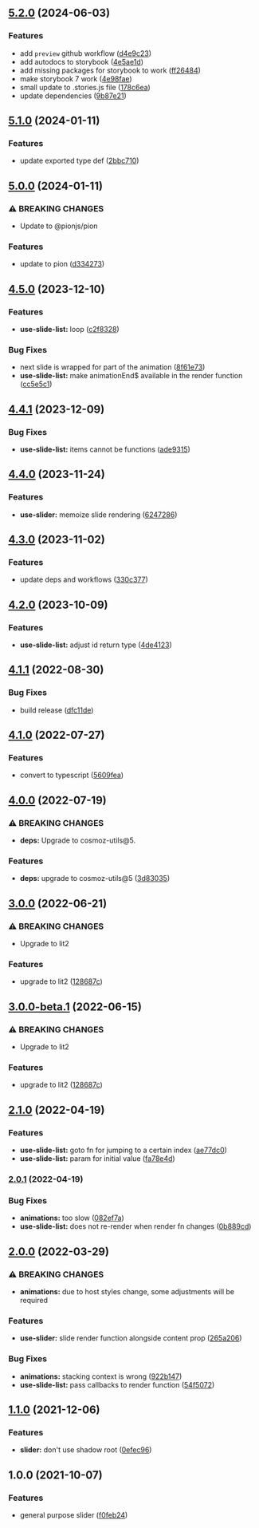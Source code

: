 ## [5.2.0](https://github.com/Neovici/cosmoz-slider/compare/v5.1.0...v5.2.0) (2024-06-03)


### Features

* add `preview` github workflow ([d4e9c23](https://github.com/Neovici/cosmoz-slider/commit/d4e9c23a9c08828522c576c64dfcf669b2d9a3fd))
* add autodocs to storybook ([4e5ae1d](https://github.com/Neovici/cosmoz-slider/commit/4e5ae1da3fd10459468e374b3079b14a24a0db36))
* add missing packages for storybook to work ([ff26484](https://github.com/Neovici/cosmoz-slider/commit/ff2648430415412a353b419a4d38a46a84a92ef7))
* make storybook 7 work ([4e98fae](https://github.com/Neovici/cosmoz-slider/commit/4e98fae9b15a455823ff697c320edaf318a654e4))
* small update to .stories.js file ([178c6ea](https://github.com/Neovici/cosmoz-slider/commit/178c6ea45ee68e64444b49b180ff646743aa54f8))
* update dependencies ([9b87e21](https://github.com/Neovici/cosmoz-slider/commit/9b87e21ad07d9f9619a09056fdcb067c1cd86e14))

## [5.1.0](https://github.com/Neovici/cosmoz-slider/compare/v5.0.0...v5.1.0) (2024-01-11)


### Features

* update exported type def ([2bbc710](https://github.com/Neovici/cosmoz-slider/commit/2bbc710b2814cbc86c1e499d45a867159082ab90))

## [5.0.0](https://github.com/Neovici/cosmoz-slider/compare/v4.5.0...v5.0.0) (2024-01-11)


### ⚠ BREAKING CHANGES

* Update to @pionjs/pion

### Features

* update to pion ([d334273](https://github.com/Neovici/cosmoz-slider/commit/d334273c40a93ce5f4df609c11080bbf60a973eb))

## [4.5.0](https://github.com/Neovici/cosmoz-slider/compare/v4.4.1...v4.5.0) (2023-12-10)


### Features

* **use-slide-list:** loop ([c2f8328](https://github.com/Neovici/cosmoz-slider/commit/c2f832812a1a417a804bcc08a9e722ea59f5cf8d))


### Bug Fixes

* next slide is wrapped for part of the animation ([8f61e73](https://github.com/Neovici/cosmoz-slider/commit/8f61e737a7d4ff1c2e5fc418a1dd6836d5fd3397))
* **use-slide-list:** make animationEnd$ available in the render function ([cc5e5c1](https://github.com/Neovici/cosmoz-slider/commit/cc5e5c182ba91681b45013367ef5cda0f71ca490))

## [4.4.1](https://github.com/Neovici/cosmoz-slider/compare/v4.4.0...v4.4.1) (2023-12-09)


### Bug Fixes

* **use-slide-list:** items cannot be functions ([ade9315](https://github.com/Neovici/cosmoz-slider/commit/ade9315cf171f4af332cff50de37c8ae8f8db9e7))

## [4.4.0](https://github.com/Neovici/cosmoz-slider/compare/v4.3.0...v4.4.0) (2023-11-24)


### Features

* **use-slider:** memoize slide rendering ([6247286](https://github.com/Neovici/cosmoz-slider/commit/624728607d9ad7378aac5023fd3040ea3f194c19))

## [4.3.0](https://github.com/Neovici/cosmoz-slider/compare/v4.2.0...v4.3.0) (2023-11-02)


### Features

* update deps and workflows ([330c377](https://github.com/Neovici/cosmoz-slider/commit/330c3770a511eefe6587d7e125bb04d65f3e811b))

## [4.2.0](https://github.com/Neovici/cosmoz-slider/compare/v4.1.1...v4.2.0) (2023-10-09)


### Features

* **use-slide-list:** adjust id return type ([4de4123](https://github.com/Neovici/cosmoz-slider/commit/4de4123e5ce92441ddabb38936cb45b9382eb932))

## [4.1.1](https://github.com/Neovici/cosmoz-slider/compare/v4.1.0...v4.1.1) (2022-08-30)


### Bug Fixes

* build release ([dfc11de](https://github.com/Neovici/cosmoz-slider/commit/dfc11de655fb6a63111409681c697f8a68a7b791))

## [4.1.0](https://github.com/Neovici/cosmoz-slider/compare/v4.0.0...v4.1.0) (2022-07-27)


### Features

* convert to typescript ([5609fea](https://github.com/Neovici/cosmoz-slider/commit/5609feab1d0cdf672428d8a635f32892e1c90a79))

## [4.0.0](https://github.com/Neovici/cosmoz-slider/compare/v3.0.0...v4.0.0) (2022-07-19)


### ⚠ BREAKING CHANGES

* **deps:** Upgrade to cosmoz-utils@5.

### Features

* **deps:** upgrade to cosmoz-utils@5 ([3d83035](https://github.com/Neovici/cosmoz-slider/commit/3d83035d7201601e3544a5fcea372a1cc2ff7284))

## [3.0.0](https://github.com/Neovici/cosmoz-slider/compare/v2.1.0...v3.0.0) (2022-06-21)


### ⚠ BREAKING CHANGES

* Upgrade to lit2

### Features

* upgrade to lit2 ([128687c](https://github.com/Neovici/cosmoz-slider/commit/128687c2203b4e84c69f8cee3c77b523b6cdecd3))

## [3.0.0-beta.1](https://github.com/Neovici/cosmoz-slider/compare/v2.1.0...v3.0.0-beta.1) (2022-06-15)


### ⚠ BREAKING CHANGES

* Upgrade to lit2

### Features

* upgrade to lit2 ([128687c](https://github.com/Neovici/cosmoz-slider/commit/128687c2203b4e84c69f8cee3c77b523b6cdecd3))

## [2.1.0](https://github.com/Neovici/cosmoz-slider/compare/v2.0.1...v2.1.0) (2022-04-19)


### Features

* **use-slide-list:** goto fn for jumping to a certain index ([ae77dc0](https://github.com/Neovici/cosmoz-slider/commit/ae77dc022bb535a4546db368590dce4c814db899))
* **use-slide-list:** param for initial value ([fa78e4d](https://github.com/Neovici/cosmoz-slider/commit/fa78e4d49b897e4485bb7aabf68965811fe4e6c2))

### [2.0.1](https://github.com/Neovici/cosmoz-slider/compare/v2.0.0...v2.0.1) (2022-04-19)


### Bug Fixes

* **animations:** too slow ([082ef7a](https://github.com/Neovici/cosmoz-slider/commit/082ef7aca619f2fba16d25b710db69118fe3674b))
* **use-slide-list:** does not re-render when render fn changes ([0b889cd](https://github.com/Neovici/cosmoz-slider/commit/0b889cd9362a35a21296617b334c81b8d5ac50f4))

## [2.0.0](https://github.com/Neovici/cosmoz-slider/compare/v1.1.0...v2.0.0) (2022-03-29)


### ⚠ BREAKING CHANGES

* **animations:** due to host styles change, some adjustments will be required

### Features

* **use-slider:** slide render function alongside content prop ([265a206](https://github.com/Neovici/cosmoz-slider/commit/265a2061cc36aa6bc5ebdb1bfe9f1992acf3ec30))


### Bug Fixes

* **animations:** stacking context is wrong ([922b147](https://github.com/Neovici/cosmoz-slider/commit/922b1476bf44de814bc0086ea6518e2a7c61e7d9))
* **use-slide-list:** pass callbacks to render function ([54f5072](https://github.com/Neovici/cosmoz-slider/commit/54f5072caf6ddb54753c2d47823cb0823fc0fd54))

## [1.1.0](https://github.com/Neovici/cosmoz-slider/compare/v1.0.0...v1.1.0) (2021-12-06)


### Features

* **slider:** don't use shadow root ([0efec96](https://github.com/Neovici/cosmoz-slider/commit/0efec96db15f99c2340348c54a6ff96590695ac9))

## 1.0.0 (2021-10-07)


### Features

* general purpose slider ([f0feb24](https://github.com/Neovici/cosmoz-slider/commit/f0feb24282a71dfdee0041f3e29726cbb9d9b81f))
